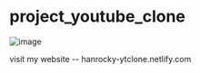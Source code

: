 # project_youtube_clone

![image](https://user-images.githubusercontent.com/100605170/216751904-7955cc2f-6ed6-4ad9-aa8e-6f99f07b4cd9.png)


visit my website -- hanrocky-ytclone.netlify.com
